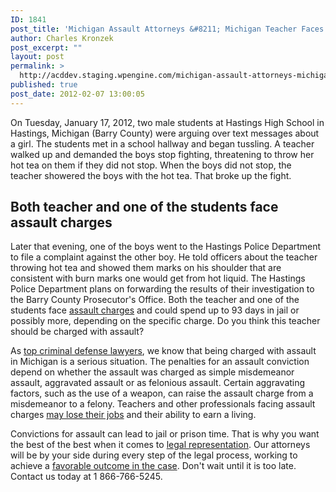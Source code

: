 ```yaml
---
ID: 1841
post_title: 'Michigan Assault Attorneys &#8211; Michigan Teacher Faces Possible Assault Charges for Breaking up Fight by Throwing Hot Tea'
author: Charles Kronzek
post_excerpt: ""
layout: post
permalink: >
  http://acddev.staging.wpengine.com/michigan-assault-attorneys-michigan-teacher-faces-possible-assault-charges-for-breaking-up-fight-by-throwing-hot-tea.html
published: true
post_date: 2012-02-07 13:00:05
---
```

On Tuesday, January 17, 2012, two male students at Hastings High School in Hastings, Michigan (Barry County) were arguing over text messages about a girl. The students met in a school hallway and began tussling. A teacher walked up and demanded the boys stop fighting, threatening to throw her hot tea on them if they did not stop. When the boys did not stop, the teacher showered the boys with the hot tea. That broke up the fight.


<h2>Both teacher and one of the students face assault charges</h2>

Later that evening, one of the boys went to the Hastings Police Department to file a complaint against the other boy. He told officers about the teacher throwing hot tea and showed them marks on his shoulder that are consistent with burn marks one would get from hot liquid. The Hastings Police Department plans on forwarding the results of their investigation to the Barry County Prosecutor's Office. Both the teacher and one of the students face <a title="Michigan Assault Charges and Laws" href="http://acddev.staging.wpengine.com/assault-charges.html">assault charges</a> and could spend up to 93 days in jail or possibly more, depending on the specific charge. Do you think this teacher should be charged with assault?

As <a href="http://acddev.staging.wpengine.com/">top criminal defense lawyers</a>, we know that being charged with assault in Michigan is a serious situation. The penalties for an assault conviction depend on whether the assault was charged as simple misdemeanor assault, aggravated assault or as felonious assault. Certain aggravating factors, such as the use of a weapon, can raise the assault charge from a misdemeanor to a felony. Teachers and other professionals facing assault charges <a title="Michigan Assault Charges and Laws" href="http://acddev.staging.wpengine.com/assault-charges.html">may lose their jobs</a> and their ability to earn a living.

Convictions for assault can lead to jail or prison time. That is why you want the best of the best when it comes to <a href="http://acddev.staging.wpengine.com/Trial-Attorneys.html">legal representation</a>. Our attorneys will be by your side during every step of the legal process, working to achieve a <a href="http://acddev.staging.wpengine.com/Proven-Results.html">favorable outcome in the case</a>. Don't wait until it is too late. Contact us today at 1 866-766-5245.